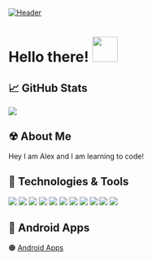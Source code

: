 
[![Header](https://i.imgur.com/CVtEdxU.gif  "Header")](https://github.com/Zxey10/)

# Hello there! <img src="https://media.giphy.com/media/26tn33aiTi1jkl6H6/giphy.gif" width="50px">


## &#x1f4c8; GitHub Stats


<a href="https://github.com/Zxey10/github-readme-stats">
  <img align="center" src="https://github-readme-streak-stats.herokuapp.com/?user=Zxey10&theme=highcontrast&hide_border=true" />
</a>



## &#x2622; About Me
Hey I am Alex and I am learning to code!



## 🔧 Technologies & Tools
![](https://img.shields.io/badge/Editor-VS%20CODE-informational?style=flat&logo=visualstudiocode&logoColor=blue&color=orange)
![](https://img.shields.io/badge/OS-Windows-informational?style=flat&logo=windows&logoColor=blue&color=orange)
![](https://img.shields.io/badge/CODE-HTML-informational?style=flat&logo=html5&logoColor=red&color=orange)
![](https://img.shields.io/badge/CODE-CSS-informational?style=flat&logo=css3&logoColor=blue&color=orange)
![](https://img.shields.io/badge/CODE-JS-informational?style=flat&logo=javascript&logoColor=fff200&color=orange)
![](https://img.shields.io/badge/Code-Typescript-informational?style=flat&logo=typescript&logoColor=blue&color=orange)
![](https://img.shields.io/badge/CODE-REACT-informational?style=flat&logo=react&logoColor=00aeff&color=orange)
![](https://img.shields.io/badge/Code-React%20Native-informational?style=flat&logo=react&logoColor=blue&color=orange)
![](https://img.shields.io/badge/Code-Angular-informational?style=flat&logo=angular&logoColor=red&color=orange)
![](https://img.shields.io/badge/DB-MongoDB-informational?style=flat&logo=mongodb&logoColor=green&color=orange)
![](https://img.shields.io/badge/DB-PostgreSQl-informational?style=flat&logo=postgresql&logoColor=blue&color=orange)

## 📱 Android Apps
🟠 <a href="https://play.google.com/store/apps/dev?id=9150455945083472453">Android Apps</a>

<!-- Resources -->
<!-- Icons: https://simpleicons.org/ -->
<!-- GitHub Stats: https://github.com/anuraghazra/github-readme-stats -->
<!-- Emojis: https://emojipedia.org/emoji/ -->
<!-- HTML Emojis: https://www.fileformat.info/index.htm -->
<!-- Shields: https://shields.io/ -->
<!-- Awesome GitHub Profile README: https://github.com/abhisheknaiidu/awesome-github-profile-readme -->
